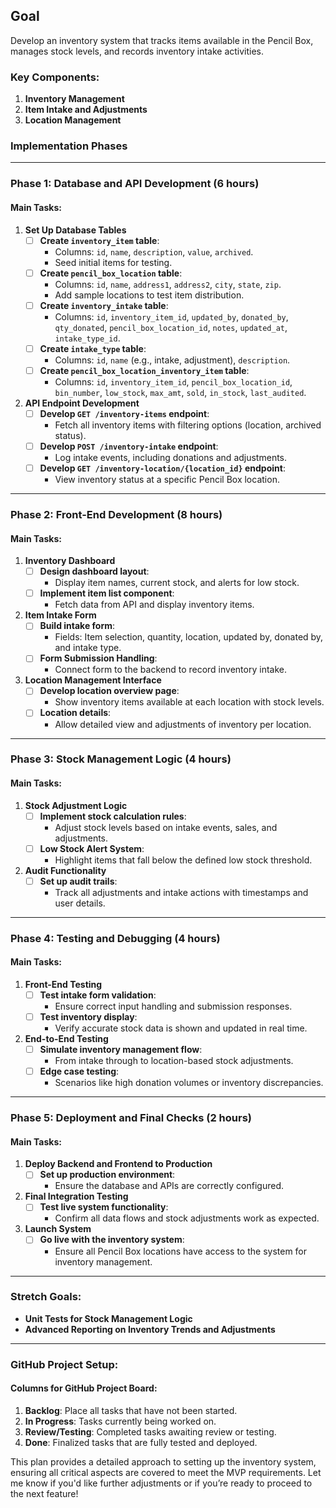 ## **Goal**
Develop an inventory system that tracks items available in the Pencil Box, manages stock levels, and records inventory intake activities.

### **Key Components:**
1. **Inventory Management**
2. **Item Intake and Adjustments**
3. **Location Management**

### **Implementation Phases**

---

### **Phase 1: Database and API Development (6 hours)**

#### **Main Tasks:**
1. **Set Up Database Tables**
   - [ ] **Create `inventory_item` table**:
     - Columns: `id`, `name`, `description`, `value`, `archived`.
     - Seed initial items for testing.
   - [ ] **Create `pencil_box_location` table**:
     - Columns: `id`, `name`, `address1`, `address2`, `city`, `state`, `zip`.
     - Add sample locations to test item distribution.
   - [ ] **Create `inventory_intake` table**:
     - Columns: `id`, `inventory_item_id`, `updated_by`, `donated_by`, `qty_donated`, `pencil_box_location_id`, `notes`, `updated_at`, `intake_type_id`.
   - [ ] **Create `intake_type` table**:
     - Columns: `id`, `name` (e.g., intake, adjustment), `description`.
   - [ ] **Create `pencil_box_location_inventory_item` table**:
     - Columns: `id`, `inventory_item_id`, `pencil_box_location_id`, `bin_number`, `low_stock`, `max_amt`, `sold`, `in_stock`, `last_audited`.

2. **API Endpoint Development**
   - [ ] **Develop `GET /inventory-items` endpoint**:
     - Fetch all inventory items with filtering options (location, archived status).
   - [ ] **Develop `POST /inventory-intake` endpoint**:
     - Log intake events, including donations and adjustments.
   - [ ] **Develop `GET /inventory-location/{location_id}` endpoint**:
     - View inventory status at a specific Pencil Box location.

---

### **Phase 2: Front-End Development (8 hours)**

#### **Main Tasks:**
1. **Inventory Dashboard**
   - [ ] **Design dashboard layout**:
     - Display item names, current stock, and alerts for low stock.
   - [ ] **Implement item list component**:
     - Fetch data from API and display inventory items.

2. **Item Intake Form**
   - [ ] **Build intake form**:
     - Fields: Item selection, quantity, location, updated by, donated by, and intake type.
   - [ ] **Form Submission Handling**:
     - Connect form to the backend to record inventory intake.

3. **Location Management Interface**
   - [ ] **Develop location overview page**:
     - Show inventory items available at each location with stock levels.
   - [ ] **Location details**:
     - Allow detailed view and adjustments of inventory per location.

---

### **Phase 3: Stock Management Logic (4 hours)**

#### **Main Tasks:**
1. **Stock Adjustment Logic**
   - [ ] **Implement stock calculation rules**:
     - Adjust stock levels based on intake events, sales, and adjustments.
   - [ ] **Low Stock Alert System**:
     - Highlight items that fall below the defined low stock threshold.

2. **Audit Functionality**
   - [ ] **Set up audit trails**:
     - Track all adjustments and intake actions with timestamps and user details.

---

### **Phase 4: Testing and Debugging (4 hours)**

#### **Main Tasks:**
1. **Front-End Testing**
   - [ ] **Test intake form validation**:
     - Ensure correct input handling and submission responses.
   - [ ] **Test inventory display**:
     - Verify accurate stock data is shown and updated in real time.

2. **End-to-End Testing**
   - [ ] **Simulate inventory management flow**:
     - From intake through to location-based stock adjustments.
   - [ ] **Edge case testing**:
     - Scenarios like high donation volumes or inventory discrepancies.

---

### **Phase 5: Deployment and Final Checks (2 hours)**

#### **Main Tasks:**
1. **Deploy Backend and Frontend to Production**
   - [ ] **Set up production environment**:
     - Ensure the database and APIs are correctly configured.

2. **Final Integration Testing**
   - [ ] **Test live system functionality**:
     - Confirm all data flows and stock adjustments work as expected.

3. **Launch System**
   - [ ] **Go live with the inventory system**:
     - Ensure all Pencil Box locations have access to the system for inventory management.

---

### **Stretch Goals:**
- **Unit Tests for Stock Management Logic**
- **Advanced Reporting on Inventory Trends and Adjustments**

---

### **GitHub Project Setup:**

#### **Columns for GitHub Project Board:**
1. **Backlog**: Place all tasks that have not been started.
2. **In Progress**: Tasks currently being worked on.
3. **Review/Testing**: Completed tasks awaiting review or testing.
4. **Done**: Finalized tasks that are fully tested and deployed.

This plan provides a detailed approach to setting up the inventory system, ensuring all critical aspects are covered to meet the MVP requirements. Let me know if you'd like further adjustments or if you’re ready to proceed to the next feature!

